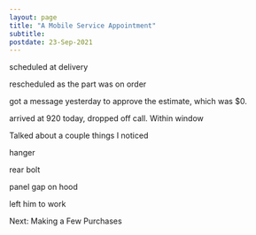 ```yaml
---
layout: page
title: "A Mobile Service Appointment"
subtitle: 
postdate: 23-Sep-2021
---
```


scheduled at delivery

rescheduled as the part was on order

got a message yesterday to approve the estimate, which was $0.

arrived at 920 today, dropped off call. Within window

Talked about a couple things I noticed

hanger

rear bolt

panel gap on hood

left him to work


Next: Making a Few Purchases


